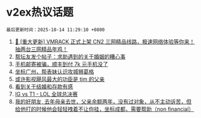 # v2ex热议话题

`最后更新时间：2025-10-14 11:29:10 +0800`

1. [🚀 [重大更新] VMRACK 正式上架 CN2 三网精品线路，极速网络体验等你来！抽两台三网精品年鸡！](https://www.v2ex.com/t/1164867)
1. [帮坛友发个帖子：求助遇到的关于婚姻的糟心事](https://www.v2ex.com/t/1164935)
1. [手机邮寄被骗，顺丰到付 7k 元手机没了](https://www.v2ex.com/t/1164930)
1. [坐标广州，帮表妹认识攻城狮葛格](https://www.v2ex.com/t/1164807)
1. [或许影视飓风最大的功臣是 tim 的父亲](https://www.v2ex.com/t/1164790)
1. [看到关于结婚和存款有感](https://www.v2ex.com/t/1164880)
1. [IG vs T1 - LOL 全球总决赛](https://www.v2ex.com/t/1165015)
1. [我的好朋友, 去年母亲去世，父亲余额两年，没有过对象，从不主动诉苦，但给他打的时候他会轻轻拽着不让你挂，坐标成都，需要帮助（non financial）](https://www.v2ex.com/t/1165014)


